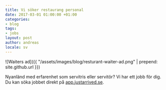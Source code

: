 ```yaml
---
title: Vi söker restaurang personal
date: 2017-03-01 01:00:00 +01:00
categories:
- blog
tags:
- jobs
layout: post
author: andreas
locale: sv
---
```


![Waiters ad]({{ "/assets/images/blog/resturant-waiter-ad.png" | prepend: site.github.url }})

Nyanländ med erfarenhet som servitris eller servitör? Vi har ett jobb för dig. Du kan söka jobbet direkt på [app.justarrived.se](https://app.justarrived.se).



